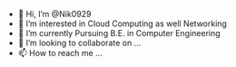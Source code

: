 - 👋 Hi, I’m @Nik0929
- 👀 I’m interested in Cloud Computing as well  Networking 
- 🌱 I’m currently Pursuing B.E. in Computer Engineering
- 💞️ I’m looking to collaborate on ...
- 📫 How to reach me ...

<!---
Nik0929/Nik0929 is a ✨ special ✨ repository because its `README.md` (this file) appears on your GitHub profile.
You can click the Preview link to take a look at your changes.
--->
